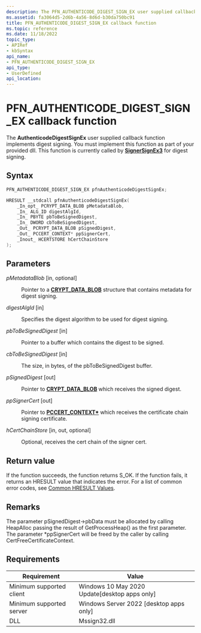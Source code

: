 ```yaml
---
description: The PFN_AUTHENTICODE_DIGEST_SIGN_EX user supplied callback function implements digest signing.
ms.assetid: fa3064d5-2d6b-4a56-8d6d-b30da750bc91
title: PFN_AUTHENTICODE_DIGEST_SIGN_EX callback function
ms.topic: reference
ms.date: 11/18/2022
topic_type: 
- APIRef
- kbSyntax
api_name: 
- PFN_AUTHENTICODE_DIGEST_SIGN_EX
api_type: 
- UserDefined
api_location: 
---
```


# PFN\_AUTHENTICODE\_DIGEST\_SIGN\_EX callback function

The **AuthenticodeDigestSignEx** user supplied callback function implements digest signing. You must implement this function as part of your provided dll. This function is currently called by [**SignerSignEx3**](signersignex3.md) for digest signing.

## Syntax


```C++
PFN_AUTHENTICODE_DIGEST_SIGN_EX pfnAuthenticodeDigestSignEx;

HRESULT __stdcall pfnAuthenticodeDigestSignEx(
    _In_opt_ PCRYPT_DATA_BLOB pMetadataBlob,         
    _In_ ALG_ID digestAlgId,                                 
    _In_ PBYTE pbToBeSignedDigest, 
    _In_ DWORD cbToBeSignedDigest,                           
    _Out_ PCRYPT_DATA_BLOB pSignedDigest,                    
    _Out_ PCCERT_CONTEXT* ppSignerCert,                      
    _Inout_ HCERTSTORE hCertChainStore                       
);


```



## Parameters

<dl> <dt>

*pMetadataBlob* \[in, optional\]
</dt> <dd>

Pointer to a [**CRYPT_DATA_BLOB**](/windows/win32/api/wincrypt/ns-wincrypt-crypt_integer_blob) structure that contains metadata for digest signing. 

</dd> <dt>

*digestAlgId* \[in\]
</dt> <dd>

Specifies the digest algorithm to be used for digest signing.

</dd> <dt>

*pbToBeSignedDigest* \[in\]
</dt> <dd>

Pointer to a buffer which contains the digest to be signed. 

</dd> <dt>

*cbToBeSignedDigest* \[in\]
</dt> <dd>

The size, in bytes, of the pbToBeSignedDigest buffer. 
</dd> <dt>

*pSignedDigest* \[out\]
</dt> <dd>

Pointer to [**CRYPT_DATA_BLOB**](/windows/win32/api/wincrypt/ns-wincrypt-crypt_integer_blob) which receives the signed digest.

</dd> <dt>

*ppSignerCert* \[out\]
</dt> <dd>

Pointer to [**PCCERT_CONTEXT\***](/windows/win32/api/wincrypt/ns-wincrypt-cert_context) which receives the certificate chain signing certificate.

</dd> <dt>

*hCertChainStore* \[in, out, optional\]
</dt> <dd>

Optional, receives the cert chain of the signer cert.  

</dd> </dl>

## Return value

If the function succeeds, the function returns S_OK.
If the function fails, it returns an HRESULT value that indicates the error. For a list of common error codes, see [Common HRESULT Values](https://learn.microsoft.com/en-us/windows/win32/seccrypto/common-hresult-values).


## Remarks  

The parameter pSignedDigest->pbData must be allocated by calling HeapAlloc passing the result of GetProcessHeap() as the first parameter. The parameter \*ppSignerCert will be freed by the caller by calling CertFreeCertificateContext.


## Requirements



| Requirement | Value |
|-------------------------------------|------------------------------------------------------|
| Minimum supported client<br/> | Windows 10 May 2020 Update\[desktop apps only\]<br/>          |
| Minimum supported server<br/> | Windows Server 2022 \[desktop apps only\]<br/> |
| DLL<br/>                      | Mssign32.dll                                   |



 

 


